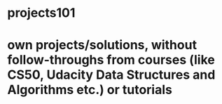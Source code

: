 # projects101
# own projects/solutions, without follow-throughs from courses (like CS50, Udacity Data Structures and Algorithms etc.) or tutorials
